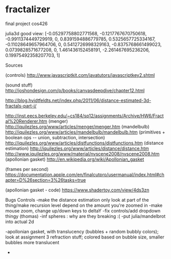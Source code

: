 # fractalizer
final project cos426

julia3d good view:
[-0.05297758802771568, -0.1217767670750618, -0.9911374449729919, 0, 0.8391594886779785, 0.5325657725334167, -0.11028649657964706, 0, 0.5412726998329163, -0.8375768661499023, 0.0739828571677208, 0, 1.461436152458191, -2.261467695236206, 0.19975492358207703, 1]

Sources

(controls) http://www.javascriptkit.com/javatutors/javascriptkey2.shtml

(sound stuff) http://joshondesign.com/p/books/canvasdeepdive/chapter12.html

http://blog.hvidtfeldts.net/index.php/2011/06/distance-estimated-3d-fractals-part-i/

http://inst.eecs.berkeley.edu/~cs184/sp12/assignments/Archive/HW6/Fractal%20Renderer.htm
(menger) http://iquilezles.org/www/articles/menger/menger.htm
(mandelbulb) http://iquilezles.org/www/articles/mandelbulb/mandelbulb.htm
(primitives + boolean ops -- union, subtraction, intersection) http://iquilezles.org/www/articles/distfunctions/distfunctions.htm
(distance estimation) http://iquilezles.org/www/articles/distance/distance.htm
http://www.iquilezles.org/www/material/nvscene2008/nvscene2008.htm
(apollonian gasket) http://en.wikipedia.org/wiki/Apollonian_gasket

(frames per second) https://documentation.apple.com/en/finalcutpro/usermanual/index.html#chapter=D%26section=3%26tasks=true


(apollonian gasket - code) https://www.shadertoy.com/view/4ds3zn

Bugs
Controls
	-make the distance estimation only look at part of the thing/make recursion level depend on the amount you're zoomed in
	-make mouse zoom, change up/down keys to deltaY
	-fix controls/add dropdown thingy (thomas)
-inf spheres : why are they breaking :(
-put julia/mandelbrot into actual 2d

-apollonian gasket, with translucency (bubbles + random bubbly colors); look at assignment 3 refraction stuff; colored based on bubble size, smaller bubbles more translucent

-
